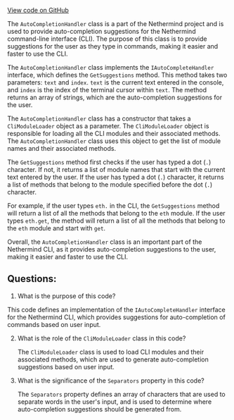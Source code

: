 [View code on GitHub](https://github.com/NethermindEth/nethermind/src/Nethermind/Nethermind.Cli/Console/AutoCompletionHandler.cs)

The `AutoCompletionHandler` class is a part of the Nethermind project and is used to provide auto-completion suggestions for the Nethermind command-line interface (CLI). The purpose of this class is to provide suggestions for the user as they type in commands, making it easier and faster to use the CLI.

The `AutoCompletionHandler` class implements the `IAutoCompleteHandler` interface, which defines the `GetSuggestions` method. This method takes two parameters: `text` and `index`. `text` is the current text entered in the console, and `index` is the index of the terminal cursor within `text`. The method returns an array of strings, which are the auto-completion suggestions for the user.

The `AutoCompletionHandler` class has a constructor that takes a `CliModuleLoader` object as a parameter. The `CliModuleLoader` object is responsible for loading all the CLI modules and their associated methods. The `AutoCompletionHandler` class uses this object to get the list of module names and their associated methods.

The `GetSuggestions` method first checks if the user has typed a dot (`.`) character. If not, it returns a list of module names that start with the current text entered by the user. If the user has typed a dot (`.`) character, it returns a list of methods that belong to the module specified before the dot (`.`) character.

For example, if the user types `eth.` in the CLI, the `GetSuggestions` method will return a list of all the methods that belong to the `eth` module. If the user types `eth.get`, the method will return a list of all the methods that belong to the `eth` module and start with `get`.

Overall, the `AutoCompletionHandler` class is an important part of the Nethermind CLI, as it provides auto-completion suggestions to the user, making it easier and faster to use the CLI.
## Questions: 
 1. What is the purpose of this code?
   
   This code defines an implementation of the `IAutoCompleteHandler` interface for the Nethermind CLI, which provides suggestions for auto-completion of commands based on user input.

2. What is the role of the `CliModuleLoader` class in this code?
   
   The `CliModuleLoader` class is used to load CLI modules and their associated methods, which are used to generate auto-completion suggestions based on user input.

3. What is the significance of the `Separators` property in this code?
   
   The `Separators` property defines an array of characters that are used to separate words in the user's input, and is used to determine where auto-completion suggestions should be generated from.